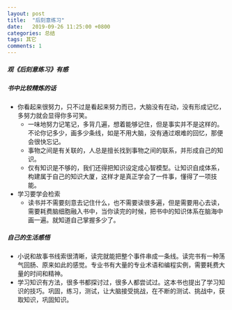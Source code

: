 ```yaml
---
layout: post
title:  "后刻意练习"
date:   2019-09-26 11:25:00 +0800
categories: 总结
tags: 其它
comments: 1
---
```




##### 观《后刻意练习》有感

##### 书中比较精炼的话

* 你看起来很努力，只不过是看起来努力而已，大脑没有在动，没有形成记忆，多努力就会显得你多可笑。
  * 一味地努力记笔记，多背几遍，想着能够记住，但是事实并不是这样的。不论你记多少，画多少条线，如是不用大脑，没有通过艰难的回忆，那便会很快忘记。
  * 事物之间是有关联的，人总是擅长找到事物之间的联系，并形成自己的知识。
  * 仅有知识是不够的，我们还得把知识设定成心智模型。让知识自成体系，构建属于自己的知识大厦，这样才是真正学会了一件事，懂得了一项技能。
* 学习要学会检索
  * 读书并不需要刻意去记住什么，也不需要读很多遍，但是需要用心去读，需要耗费脑细胞融入书中，当你读完的时候，把书中的知识体系在脑海中画一遍。就知道自己掌握多少了。

##### 自己的生活感悟

* 小说和故事书线索很清晰，读完就能把整个事件串成一条线。读完书有一种荡气回肠、原来如此的感觉。专业书有大量的专业术语和编程实例，需要耗费大量的时间和精神。
* 学习知识有方法，很多书都探讨过，很多人都尝试过。这本书也提出了学习知识的技巧。巩固，练习，测试，让大脑接受挑战，在不断的测试、挑战中，获取知识，巩固知识。